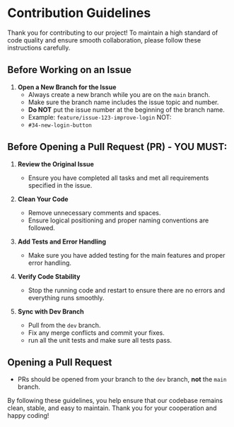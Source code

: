 # Contribution Guidelines

Thank you for contributing to our project! To maintain a high standard of code quality and ensure smooth collaboration, please follow these instructions carefully.

## Before Working on an Issue

1. **Open a New Branch for the Issue**
   - Always create a new branch while you are on the `main` branch.
   - Make sure the branch name includes the issue topic and number.
   - **Do NOT** put the issue number at the beginning of the branch name.
   - Example: `feature/issue-123-improve-login`
   NOT:
   - `#34-new-login-button`

## Before Opening a Pull Request (PR) - YOU MUST:

1. **Review the Original Issue**
   - Ensure you have completed all tasks and met all requirements specified in the issue.

2. **Clean Your Code**
   - Remove unnecessary comments and spaces.
   - Ensure logical positioning and proper naming conventions are followed.

3. **Add Tests and Error Handling**
   - Make sure you have added testing for the main features and proper error handling.

4. **Verify Code Stability**
   - Stop the running code and restart to ensure there are no errors and everything runs smoothly.

5. **Sync with Dev Branch**
   - Pull from the `dev` branch.
   - Fix any merge conflicts and commit your fixes.
   - run all the unit tests and make sure all tests pass.
## Opening a Pull Request

- PRs should be opened from your branch to the `dev` branch, **not** the `main` branch.

By following these guidelines, you help ensure that our codebase remains clean, stable, and easy to maintain. Thank you for your cooperation and happy coding!
